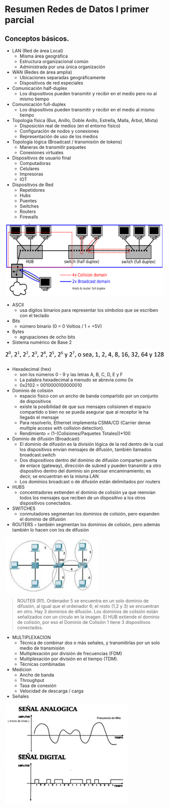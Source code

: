 # Resumen Redes de Datos I primer parcial

## Conceptos básicos.

* LAN (Red de área Local)
    * Misma área geográfica
    * Estructura organizacional común
    * Administrada por una única organización
* WAN (Redes de área amplia)
    * Ubicaciones separadas geográficamente
    * Dispositivos de red especiales
* Comunicación half-duplex
    * Los dispositivos pueden transmitir y recibir en el medio pero no al mismo tiempo
* Comunicación full-duplex
    * Los dispositivos pueden transmitir y recibir en el medio al mismo tiempo
* Topología física (Bus, Anillo, Doble Anillo, Estrella, Malla, Árbol, Mixta)
    * Disposición real de medios (en el entorno físico)
    * Configuración de nodos y conexiones
    * Representación de uso de los medios
* Topología lógica (Broadcast / transmisión de tokens)
    * Maneras de transmitir paquetes
    * Conexiones virtuales
* Dispositivos de usuario final
    * Computadoras
    * Celulares
    * Impresoras
    * IOT
* Dispositivos de Red
    * Repetidores
    * Hubs
    * Puentes
    * Switches
    * Routers
    * Firewalls

![Esquema de conexiones](./Images/conexiones.png)

* ASCII
    * usa dígitos binarios para representar los símbolos que se escriben con el teclado
* Bits
    * número binario (0 = 0 Voltios / 1 = +5V)
* Bytes
    * agrupaciones de ocho bits
* Sistema numérico de Base 2

![Base 2](./Images/base2.png)

* Hexadecimal (hex)
    * son los números 0 - 9 y las letras A, B, C, D, E y F
    * La palabra hexadecimal a menudo se abrevia como 0x
    * 0x2102 = 0010000100000010
* Dominio de colisión
    * espacio físico con un ancho de banda compartido por un conjunto de dispositivos
    * existe la posibilidad de que sus mensajes colisionen el espacio compartido o bien no se pueda asegurar que al receptor le ha llegado el mensaje
    * Para resolverlo, Ethernet implementa CSMA/CD (Carrier dense multiple access with collision detection).
    * Rendimiento = (1-(Colisiones/Paquetes Totales))*100
* Dominio de difusión (Broadcast)
    * El dominio de difusión es la división lógica de la red dentro de la cual los dispositivos envían mensajes de difusión, también llamados broadcast.switch
    * Dos dispositivos dentro del dominio de difusión comparten puerta de enlace (gateway), dirección de subred y pueden transmitir a otro dispositivo dentro del dominio sin precisar encaminamiento; es decir, se encuentran en la misma LAN
    * Los dominios broadcast o de difusión están delimitados por routers
* HUBS
    * concentradores extienden el dominio de colisión ya que reenvían todos los mensajes que reciben de un dispositivo a los otros dispositivos conectados.
* SWITCHES
    * conmutadores segmentan los dominios de colisión, pero expanden el dominio de difusión
* ROUTERS
        ◦ también segmentan los dominios de colisión, pero además también lo hacen con los de difusión

![Distintos dispositivos](./Images/dominios.png)

> ROUTER (R1). Ordenador 5 se encuentra en un solo dominio de difusión, al igual que el ordenador 6; el resto (1,2 y 3) se encuentran en otro. Hay 3 dominios de difusión. Los dominios de colisión están señalizados con un circulo en la imagen. El HUB extiende el dominio de colisión, por eso el Dominio de Colisión 1 tiene 3 dispositivos conectados.

* MULTIPLEXACION
    * Técnica de combinar dos o más señales, y transmitirlas por un solo medio de transmisión
    * Multiplexación por división de frecuencias (FDM)
    * Multiplexación por división en el tiempo (TDM).
    * Técnicas combinadas
* Medicion
    * Ancho de banda
    * Throughput
    * Tasa de conexión
    * Velocidad de descarga / carga
* Señales

![Seniales](./Images/seniales.png)








